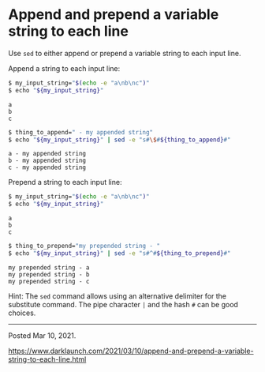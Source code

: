 # Append and prepend a variable string to each line

Use `sed` to either append or prepend a variable string to each input line.

Append a string to each input line:

```bash
$ my_input_string="$(echo -e "a\nb\nc")"
$ echo "${my_input_string}"
```

```
a
b
c
```

```bash
$ thing_to_append=" - my appended string"
$ echo "${my_input_string}" | sed -e "s#\$#${thing_to_append}#"
```

```
a - my appended string
b - my appended string
c - my appended string
```

Prepend a string to each input line:

```bash
$ my_input_string="$(echo -e "a\nb\nc")"
$ echo "${my_input_string}"
```

```
a
b
c
```

```bash
$ thing_to_prepend="my prepended string - "
$ echo "${my_input_string}" | sed -e "s#^#${thing_to_prepend}#"
```

```
my prepended string - a
my prepended string - b
my prepended string - c
```

Hint: The `sed` command allows using an alternative delimiter for the substitute command. The pipe character `|` and the hash `#` can be good choices.

---

Posted Mar 10, 2021.

https://www.darklaunch.com/2021/03/10/append-and-prepend-a-variable-string-to-each-line.html